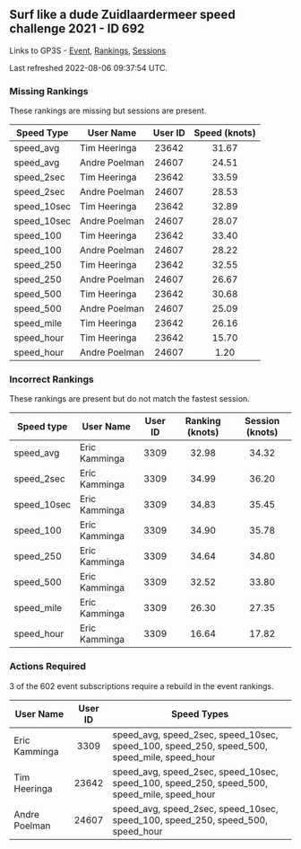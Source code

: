 ## Surf like a dude Zuidlaardermeer speed challenge 2021 - ID 692

Links to GP3S - [Event](https://www.gps-speedsurfing.com/default.aspx?mnu=event&val=692), [Rankings](https://www.gps-speedsurfing.com/default.aspx?mnu=eventranking&val=692), [Sessions](https://www.gps-speedsurfing.com/default.aspx?mnu=eventsessions&val=692)

Last refreshed 2022-08-06 09:37:54 UTC.

### Missing Rankings

These rankings are missing but sessions are present.

| Speed Type | User Name | User ID | Speed (knots) |
| ---------- | --------- | :-----: | :-----------: |
| speed_avg | Tim Heeringa | 23642 | 31.67 |
| speed_avg | Andre Poelman | 24607 | 24.51 |
| speed_2sec | Tim Heeringa | 23642 | 33.59 |
| speed_2sec | Andre Poelman | 24607 | 28.53 |
| speed_10sec | Tim Heeringa | 23642 | 32.89 |
| speed_10sec | Andre Poelman | 24607 | 28.07 |
| speed_100 | Tim Heeringa | 23642 | 33.40 |
| speed_100 | Andre Poelman | 24607 | 28.22 |
| speed_250 | Tim Heeringa | 23642 | 32.55 |
| speed_250 | Andre Poelman | 24607 | 26.67 |
| speed_500 | Tim Heeringa | 23642 | 30.68 |
| speed_500 | Andre Poelman | 24607 | 25.09 |
| speed_mile | Tim Heeringa | 23642 | 26.16 |
| speed_hour | Tim Heeringa | 23642 | 15.70 |
| speed_hour | Andre Poelman | 24607 | 1.20 |

### Incorrect Rankings

These rankings are present but do not match the fastest session.

| Speed type | User Name | User ID | Ranking (knots) | Session (knots) |
| ---------- | --------- | :-----: | :-------------: | :-------------: |
| speed_avg | Eric Kamminga | 3309 | 32.98 | 34.32 |
| speed_2sec | Eric Kamminga | 3309 | 34.99 | 36.20 |
| speed_10sec | Eric Kamminga | 3309 | 34.83 | 35.45 |
| speed_100 | Eric Kamminga | 3309 | 34.90 | 35.78 |
| speed_250 | Eric Kamminga | 3309 | 34.64 | 34.80 |
| speed_500 | Eric Kamminga | 3309 | 32.52 | 33.80 |
| speed_mile | Eric Kamminga | 3309 | 26.30 | 27.35 |
| speed_hour | Eric Kamminga | 3309 | 16.64 | 17.82 |

### Actions Required

3 of the 602 event subscriptions require a rebuild in the event rankings.

| User Name | User ID | Speed Types |
| --------- | :-----: | ----------- |
| Eric Kamminga | 3309 | speed_avg, speed_2sec, speed_10sec, speed_100, speed_250, speed_500, speed_mile, speed_hour |
| Tim Heeringa | 23642 | speed_avg, speed_2sec, speed_10sec, speed_100, speed_250, speed_500, speed_mile, speed_hour |
| Andre Poelman | 24607 | speed_avg, speed_2sec, speed_10sec, speed_100, speed_250, speed_500, speed_hour |
